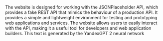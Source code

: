 The website is designed for working with the JSONPlaceholder API, which provides a fake REST API that mimics the behaviour of a production API. It provides a simple and lightweight environment for testing and prototyping web applications and services. The website allows users to easily interact with the API, making it a useful tool for developers and web application builders.
This text is generated by the YandexGPT 2 neural network
